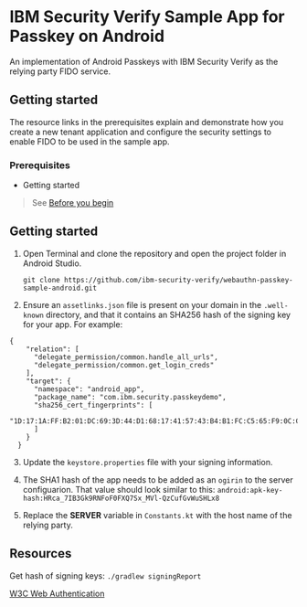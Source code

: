 # IBM Security Verify Sample App for Passkey on Android

An implementation of Android Passkeys with IBM Security Verify as the relying party FIDO service.

## Getting started

The resource links in the prerequisites explain and demonstrate how you create a new tenant application and configure the security settings to enable FIDO to be used in the sample app.

### Prerequisites

- Getting started

> See [Before you begin](https://github.com/ibm-security-verify/webauthn-relying-party-server-swift/blob/main/README.md)

## Getting started
1. Open Terminal and clone the repository and open the project folder in Android Studio.
   ```
   git clone https://github.com/ibm-security-verify/webauthn-passkey-sample-android.git
   ```

2. Ensure an `assetlinks.json` file is present on your domain in the `.well-known` directory, and that it contains an SHA256 hash of the signing key for your app. For example:
  ```
  {
      "relation": [
        "delegate_permission/common.handle_all_urls",
        "delegate_permission/common.get_login_creds"
      ],
      "target": {
        "namespace": "android_app",
        "package_name": "com.ibm.security.passkeydemo",
        "sha256_cert_fingerprints": [
          "1D:17:1A:FF:B2:01:DC:69:3D:44:D1:68:17:41:57:43:B4:B1:FC:C5:65:F9:0C:C2:B9:F1:AF:5A:E4:87:2F:1F"
        ]
      }
    }
  ```

3. Update the `keystore.properties` file with your signing information.

4. The SHA1 hash of the app needs to be added as an `ogirin` to the server configuarion. That value should look similar to this: `android:apk-key-hash:HRca_7IB3Gk9RNFoF0FXQ7Sx_MVl-QzCufGvWuSHLx8`

5. Replace the **SERVER** variable in `Constants.kt` with the host name of the relying party. 


## Resources
Get hash of signing keys: `./gradlew signingReport`

[W3C Web Authentication](https://www.w3.org/TR/webauthn-2/)
